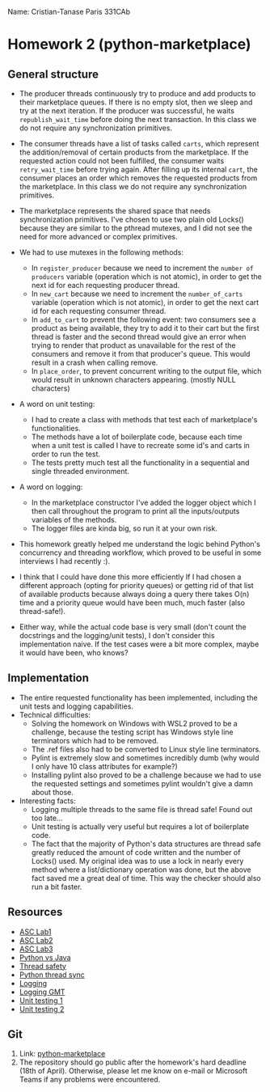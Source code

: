 Name: Cristian-Tanase Paris 331CAb

# Homework 2 (python-marketplace)

General structure
-

* The producer threads continuously try to produce and add products to their
marketplace queues. If there is no empty slot, then we sleep and try at the
next iteration. If the producer was successful, he waits `republish_wait_time`
before doing the next transaction. In this class we do not require any
synchronization primitives.
* The consumer threads have a list of tasks called `carts`, which represent
the addition/removal of certain products from the marketplace. If the
requested action could not been fulfilled, the consumer waits `retry_wait_time`
before trying again. After filling up its internal `cart`, the consumer
places an order which removes the requested products from the marketplace.
In this class we do not require any synchronization primitives.
* The marketplace represents the shared space that needs synchronization
primitives. I've chosen to use two plain old Locks() because they are similar
to the pthread mutexes, and I did not see the need for more advanced or complex
primitives. 
* We had to use mutexes in the following methods:
  * In `register_producer` because we need to increment the `number of producers`
    variable (operation which is not atomic), in order to get the next id for
    each requesting producer thread.
  * In `new_cart` because we need to increment the `number_of_carts` variable
    (operation which is not atomic), in order to get the next cart id for each
    requesting consumer thread.
  * In `add_to_cart` to prevent the following event: two consumers see a product
    as being available, they try to add it to their cart but the first thread
    is faster and the second thread would give an error when trying to render 
    that product as unavailable for the rest of the consumers and remove it
    from that producer's queue. This would result in a crash when calling
    remove.
  * In `place_order`, to prevent concurrent writing to the output file, which
    would result in unknown characters appearing. (mostly NULL characters)
* A word on unit testing:
    * I had to create a class with methods that test each of marketplace's
      functionalities.
    * The methods have a lot of boilerplate code, because each time when a unit
      test is called I have to recreate some id's and carts in order to run the
      test.
    * The tests pretty much test all the functionality in a sequential and single
      threaded environment.
* A word on logging:
    * In the marketplace constructor I've added the logger object which I then
      call throughout the program to print all the inputs/outputs variables of 
      the methods.
    * The logger files are kinda big, so run it at your own risk.

* This homework greatly helped me understand the logic behind Python's concurrency
  and threading workflow, which proved to be useful in some interviews I had
  recently :).
* I think that I could have done this more efficiently If I had chosen a different
  approach (opting for priority queues) or getting rid of that list of available
  products because always doing a query there takes O(n) time and a priority queue
  would have been much, much faster (also thread-safe!).
* Either way, while the actual code base is very small (don't count the docstrings
  and the logging/unit tests), I don't consider this implementation naive. If
  the test cases were a bit more complex, maybe it would have been, who knows?


Implementation
-

* The entire requested functionality has been implemented, including the unit
  tests and logging capabilities.
* Technical difficulties:
  * Solving the homework on Windows with WSL2 proved to be a challenge, because
    the testing script has Windows style line terminators which had to be
    removed.
  * The .ref files also had to be converted to Linux style line terminators.
  * Pylint is extremely slow and sometimes incredibly dumb (why would I only have
    10 class attributes for example?)
  * Installing pylint also proved to be a challenge because we had to use the
    requested settings and sometimes pylint wouldn't give a damn about those.
* Interesting facts:
  * Logging multiple threads to the same file is thread safe! Found out too late...
  * Unit testing is actually very useful but requires a lot of boilerplate code.
  * The fact that the majority of Python's data structures are thread safe
    greatly reduced the amount of code written and the number of Locks() used.
    My original idea was to use a lock in nearly every method where a
    list/dictionary operation was done, but the above fact saved me a great
    deal of time. This way the checker should also run a bit faster.
  
Resources
-

* [ASC Lab1](https://ocw.cs.pub.ro/courses/asc/laboratoare/01)
* [ASC Lab2](https://ocw.cs.pub.ro/courses/asc/laboratoare/02)
* [ASC Lab3](https://ocw.cs.pub.ro/courses/asc/laboratoare/03)
* [Python vs Java](https://realpython.com/oop-in-python-vs-java/)
* [Thread safety](https://docs.python.org/3/faq/library.html#what-kinds-of-global-value-mutation-are-thread-safe)
* [Python thread sync](http://dabeaz.blogspot.com/2009/09/python-thread-synchronization.html)
* [Logging](https://stackoverflow.com/questions/40088496/how-to-use-pythons-rotatingfilehandler)
* [Logging GMT](https://stackoverflow.com/questions/6321160/how-to-set-timestamps-on-gmt-utc-on-python-logging)
* [Unit testing 1](https://docs.python.org/3/library/unittest.html)
* [Unit testing 2](https://realpython.com/python-testing/)


Git
-
1. Link: [python-marketplace](https://github.com/Cristi29P/python-marketplace.git)
2. The repository should go public after the homework's hard deadline (18th of April).
Otherwise, please let me know on e-mail or Microsoft Teams if any problems were
encountered.
